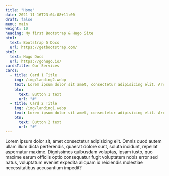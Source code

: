 ```yaml
---
title: "Home"
date: 2021-11-16T23:04:08+11:00
draft: false
menu: main
weight: 10
heading: My first Bootstrap & Hugo Site
btn1:
  text: Bootstrap 5 Docs
  url: https://getbootstrap.com/
btn2:
  text: Hugo Docs
  url: https://gohugo.io/
cardsTitle: Our Services
cards:
  - title: Card 1 Title
    img: /img/landing2.webp
    text: Lorem ipsum dolor sit amet, consectetur adipisicing elit. Architecto modi placeat corrupti tempora quod quidem praesentium impedit. Rem, sapiente eius?
    btn:
      text: Button 1 text
      url: "#"
  - title: Card 2 Title
    img: /img/landing1.webp
    text: Lorem ipsum dolor sit amet, consectetur adipisicing elit. Architecto modi placeat corrupti tempora quod quidem praesentium impedit. Rem, sapiente eius?
    btn:
      text: Button 2 text
      url: "#"
---
```


Lorem ipsum dolor sit, amet consectetur adipisicing elit. Omnis quod autem ullam illum dicta perferendis, quaerat dolore sunt, soluta incidunt, repellat aspernatur maxime. Dignissimos quibusdam voluptas, ipsam iusto, quo maxime earum officiis optio consequatur fugit voluptatem nobis error sed natus, voluptatum eveniet expedita aliquam id reiciendis molestiae necessitatibus accusantium impedit?
